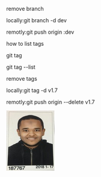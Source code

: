 remove branch

locally:git branch -d dev

remotly:git push origin :dev

how to list tags

git tag

git tag --list

remove tags

locally:git tag -d v1.7

remotly:git push origin --delete v1.7

![This is my image](PersonalPic.jpg)